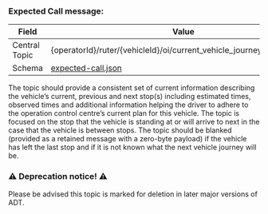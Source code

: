 ### Expected Call message:
| Field         | Value                                                                   |
|---------------|-------------------------------------------------------------------------|
| Central Topic | {operatorId}/ruter/{vehicleId}/oi/current_vehicle_journey/expected_call |
| Schema        | [ expected-call.json ](json-schemas/expected-call.json)                 |

The topic should provide a consistent set of current information describing the vehicle’s current, previous and next stop(s) 
including estimated times, observed times and additional information helping the driver to adhere to the operation control 
centre’s current plan for this vehicle. The topic is focused on the stop that the vehicle is standing at or will arrive to 
next in the case that the vehicle is between stops. The topic should be blanked (provided as a retained message with a 
zero-byte payload) if the vehicle has left the last stop and if it is not known what the next vehicle journey will be.

### ⚠️ Deprecation notice! ⚠️
Please be advised this topic is marked for deletion in later major versions of ADT.  
